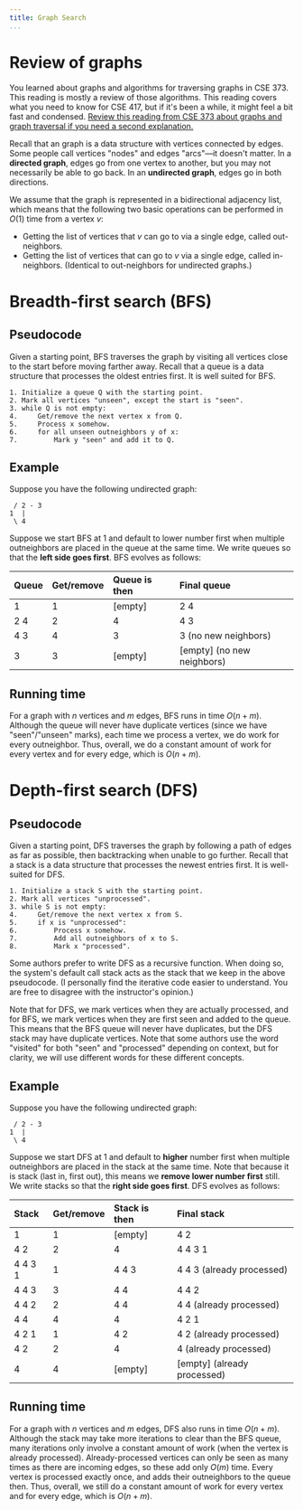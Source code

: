 ```yaml
---
title: Graph Search
...
```


# Review of graphs

You learned about graphs and algorithms for traversing graphs in CSE 373. This reading is mostly a review of those algorithms. This reading covers what you need to know for CSE 417, but if it's been a while, it might feel a bit fast and condensed. [Review this reading from CSE 373 about graphs and graph traversal if you need a second explanation.](https://courses.cs.washington.edu/courses/cse373/25su/lessons/midterm-and-graphs/)

Recall that an graph is a data structure with vertices connected by edges. Some people call vertices "nodes" and edges "arcs"&mdash;it doesn't matter. In a **directed graph**, edges go from one vertex to another, but you may not necessarily be able to go back. In an **undirected graph**, edges go in both directions. 

We assume that the graph is represented in a bidirectional adjacency list, which means that the following two basic operations can be performed in $O(1)$ time from a vertex $v$:

* Getting the list of vertices that $v$ can go to via a single edge, called out-neighbors.
* Getting the list of vertices that can go to $v$ via a single edge, called in-neighbors. (Identical to out-neighbors for undirected graphs.)

# Breadth-first search (BFS)

## Pseudocode 

Given a starting point, BFS traverses the graph by visiting all vertices close to the start before moving farther away. Recall that a queue is a data structure that processes the oldest entries first. It is well suited for BFS.

```
1. Initialize a queue Q with the starting point.
2. Mark all vertices "unseen", except the start is "seen".
3. while Q is not empty:
4.     Get/remove the next vertex x from Q.
5.     Process x somehow.
6.     for all unseen outneighbors y of x:
7.         Mark y "seen" and add it to Q.
```

## Example

Suppose you have the following undirected graph:

```
 / 2 - 3
1  |
 \ 4
```

Suppose we start BFS at 1 and default to lower number first when multiple outneighbors are placed in the queue at the same time. We write queues so that the **left side goes first**. BFS evolves as follows:

| Queue | Get/remove | Queue is then | Final queue |
| :---- | :--------- | :------------ | :---------- |
| 1     | 1          | [empty]       | 2 4         |
| 2 4   | 2          | 4             | 4 3         |
| 4 3   | 4          | 3             | 3 (no new neighbors)          |
| 3     | 3          | [empty]       | [empty] (no new neighbors)    |

## Running time

For a graph with $n$ vertices and $m$ edges, BFS runs in time $O(n +m)$. Although the queue will never have duplicate vertices (since we have "seen"/"unseen" marks), each time we process a vertex, we do work for every outneighbor. Thus, overall, we do a constant amount of work for every vertex and for every edge, which is $O(n + m)$.

# Depth-first search (DFS)

## Pseudocode 

Given a starting point, DFS traverses the graph by following a path of edges as far as possible, then backtracking when unable to go further. Recall that a stack is a data structure that processes the newest entries first. It is well-suited for DFS.

```
1. Initialize a stack S with the starting point.
2. Mark all vertices "unprocessed".
3. while S is not empty:
4.     Get/remove the next vertex x from S.
5.     if x is "unprocessed":
6.         Process x somehow.
7.         Add all outneighbors of x to S.
8.         Mark x "processed".
```

Some authors prefer to write DFS as a recursive function. When doing so, the system's default call stack acts as the stack that we keep in the above pseudocode. (I personally find the iterative code easier to understand. You are free to disagree with the instructor's opinion.)

Note that for DFS, we mark vertices when they are actually processed, and for BFS, we mark vertices when they are first seen and added to the queue. This means that the BFS queue will never have duplicates, but the DFS stack may have duplicate vertices. Note that some authors use the word "visited" for both "seen" and "processed" depending on context, but for clarity, we will use different words for these different concepts.

## Example

Suppose you have the following undirected graph:

```
 / 2 - 3
1  |
 \ 4
```

Suppose we start DFS at 1 and default to **higher** number first when multiple outneighbors are placed in the stack at the same time. Note that because it is stack (last in, first out), this means we **remove lower number first** still. We write stacks so that the **right side goes first**. DFS evolves as follows:

| Stack | Get/remove | Stack is then | Final stack |
| :---- | :--------- | :------------ | :---------- |
| 1     | 1          | [empty]       | 4 2         |
| 4 2   | 2          | 4             | 4 4 3 1     |
| 4 4 3 1 | 1        | 4 4 3         | 4 4 3 (already processed) |
| 4 4 3 | 3          | 4 4           | 4 4 2     |
| 4 4 2 | 2          | 4 4           | 4 4 (already processed) |
| 4 4   | 4          | 4             | 4 2 1  |
| 4 2 1 | 1          | 4 2           | 4 2 (already processed) |
| 4 2   | 2          | 4             | 4 (already processed) |
| 4     | 4          | [empty]       | [empty] (already processed) |


## Running time

For a graph with $n$ vertices and $m$ edges, DFS also runs in time $O(n +m)$. Although the stack may take more iterations to clear than the BFS queue, many iterations only involve a constant amount of work (when the vertex is already processed). Already-processed vertices can only be seen as many times as there are incoming edges, so these add only $O(m)$ time. Every vertex is processed exactly once, and adds their outneighbors to the queue then. Thus, overall, we still do a constant amount of work for every vertex and for every edge, which is $O(n + m)$.